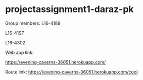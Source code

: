 # projectassignment1-daraz-pk


Group members:
L16-4189

L16-4197

L16-4302


Web app link:

https://evening-caverns-36051.herokuapp.com/

Route link:
https://evening-caverns-36051.herokuapp.com/cool
